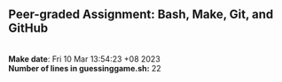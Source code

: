 ## Peer-graded Assignment: Bash, Make, Git, and GitHub
\
**Make date**: Fri 10 Mar 13:54:23 +08 2023
\
**Number of lines in guessinggame.sh:** 22
